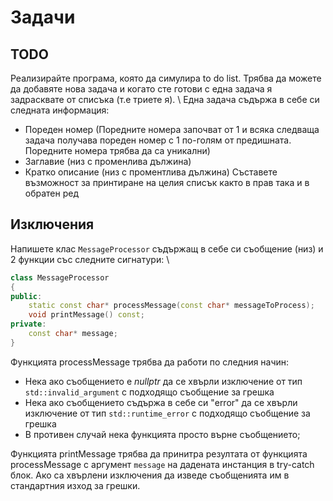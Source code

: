 # Задачи

## TODO

Реализирайте програма, която да симулира to do list. Трябва да можете да добавяте нова задача и когато сте готови с една задача я задрасквате от списъка (т.е триете я). \\
Една задача съдържа в себе си следната информация:
- Пореден номер (Поредните номера започват от 1 и всяка следваща задача получава пореден номер с 1 по-голям от предишната. Поредните номера трябва да са уникални)
- Заглавие (низ с променлива дължина)
- Кратко описание (низ с проментлива дължина)
Съставете възможност за принтиране на целия списък както в прав така и в обратен ред

## Изключения

Напишете клас `MessageProcessor` съдържащ в себе си съобщение (низ) и 2 функции със следните сигнатури: \\
```cpp
class MessageProcessor 
{
public:
	static const char* processMessage(const char* messageToProcess);
	void printMessage() const;
private:
	const char* message;
}
```
Функцията processMessage трябва да работи по следния начин:
 - Нека ако съобщението е *nullptr* да се хвърли изключение от тип `std::invalid_argument` с подходящо съобщение за грешка
 - Нека ако съобщението съдържа в себе си "error" да се хвърли изключение от тип `std::runtime_error` с подходящо съобщение за грешка
 - В противен случай нека функцията просто върне съобщението;

Функцията printMessage трябва да принитра резултата от функцията processMessage с аргумент `message` на дадената инстанция в try-catch блок. Ако са хвърлени изключения да изведе съобщенията им в стандартния изход за грешки.
